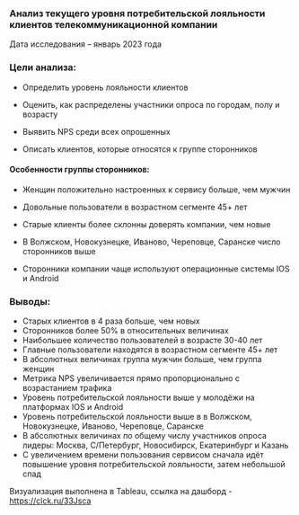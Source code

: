 ### Анализ текущего уровня потребительской лояльности клиентов телекоммуникационной компании
 
Дата исследования – январь 2023 года

### Цели анализа:

- Определить уровень лояльности клиентов

- Оценить, как распределены участники опроса по городам, полу и возрасту

- Выявить NPS среди всех опрошенных

- Описать клиентов, которые относятся к группе cторонников

#### Особенности группы cторонников:

- Женщин положительно настроенных к сервису больше, чем мужчин

- Довольные пользователи в возрастном сегменте 45+ лет

- Старые клиенты более склонны доверять компании, чем новые

 - В Волжском, Новокузнецке, Иваново, Череповце, Саранске число сторонников выше 

- Сторонники компании чаще используют операционные системы IOS и Android

### Выводы:

- Старых клиентов в 4 раза больше, чем новых
- Сторонников более 50% в относительных величинах 
- Наибольшее количество пользователей в возрасте 30-40 лет
- Главные пользователи находятся в возрастном сегменте 45+ лет
- В абсолютных величинах группа мужчин больше, чем группа женщин
- Метрика NPS увеличивается прямо пропорционально с возрастанием трафика
- Уровень потребительской лояльности выше у молодёжи на платформах IOS и Android
- Уровень потребительской лояльности выше в  в Волжском, Новокузнецке, Иваново, Череповце, Саранске
- В абсолютных величинах по общему числу участников опроса лидеры: Москва, С/Петербург, Новосибирск, Екатеринбург и Казань
- С увеличением времени пользования сервисом сначала идёт повышение уровня потребительской лояльности, затем небольшой спад

Визуализация выполнена в Tableau, ссылка на дашборд  - https://clck.ru/33Jsca

 
